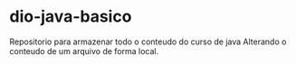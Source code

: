 # dio-java-basico
Repositorio para armazenar todo o conteudo do curso de java
Alterando o conteudo de um arquivo de forma local.